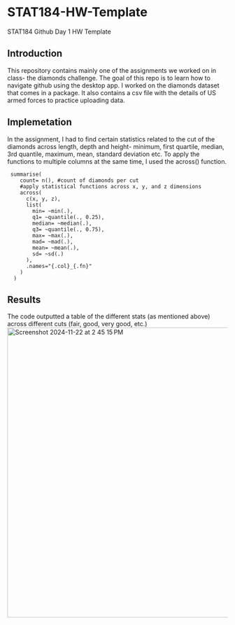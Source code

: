 # STAT184-HW-Template
 STAT184 Github Day 1 HW Template
 
## Introduction
This repository contains mainly one of the assignments we worked on in class- the diamonds challenge. The goal of this repo is to learn how to navigate github using the desktop app. I worked on the diamonds dataset that comes in a package. It also contains a csv file with the details of US armed forces to practice uploading data.
## Implemetation
In the assignment, I had to find certain statistics related to the cut of the diamonds across length, depth and height- minimum, first quartile, median, 3rd quantile, maximum, mean, standard deviation etc. To apply the functions to multiple columns at the same time, I used the across() function.
```
 summarise(
    count= n(), #count of diamonds per cut
    #apply statistical functions across x, y, and z dimensions
    across(
      c(x, y, z),
      list(
        min= ~min(.),
        q1= ~quantile(., 0.25),
        median= ~median(.),
        q3= ~quantile(., 0.75),
        max= ~max(.),
        mad= ~mad(.),
        mean= ~mean(.),
        sd= ~sd(.)
      ),
      .names="{.col}_{.fn}"
    )
  )
```
## Results
The code outputted a table of the different stats (as mentioned above) across different cuts (fair, good, very good, etc.) 
<img width="663" alt="Screenshot 2024-11-22 at 2 45 15 PM" src="https://github.com/user-attachments/assets/f42fd7cd-fc95-4781-85e3-5aa3855b5af4">

